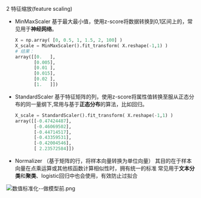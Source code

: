 2 特征缩放(feature scaling)

- MinMaxScaler   基于最大最小值，使用z-score将数据转换到0,1区间上的，常见用于**神经网络**。

  ```python
  X = np.array( [0, 0.5, 1, 1.5, 2, 100] )
  X_scale = MinMaxScaler().fit_transform( X.reshape(-1,1) )
  # 结果：
  array([[0.   ],
         [0.005],
         [0.01 ],
         [0.015],
         [0.02 ],
         [1.   ]])
  ```
- StandardScaler  基于特征矩阵的列，使用z-score将属性值转换至服从正态分布的同一量纲下,常用与基于**正态分布**的算法，比如回归。

  ```python
  X_scale = StandardScaler().fit_transform( X.reshape(-1,1) )
  array([[-0.47424487],
         [-0.46069502],
         [-0.44714517],
         [-0.43359531],
         [-0.42004546],
         [ 2.23572584]])
  ```

* Normalizer （基于矩阵的行，将样本向量转换为单位向量）
  其目的在于样本向量在点乘运算或其他核函数计算相似性时，拥有统一的标准
  常见用于**文本分类**和**聚类**、logistic回归中也会使用，有效防止过拟合


![数值标准化--做模型前.png](https://cdn.jsdelivr.net/gh/nfttoken/note-gen-image-sync@main/9f2bd6d2-ce6b-4639-b6bd-4f51d7150fea.png)
